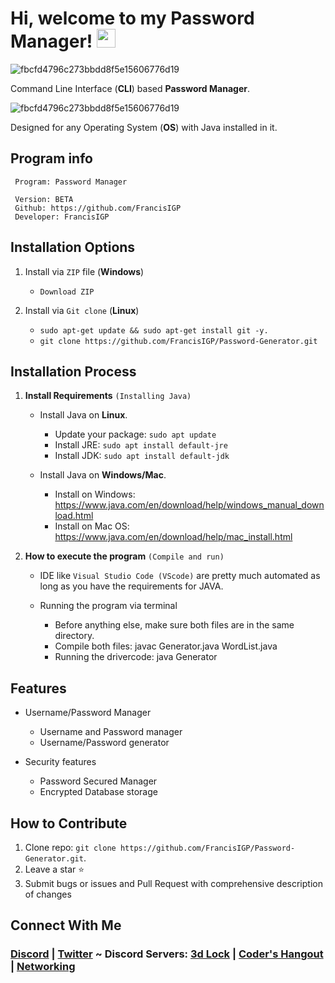 # Hi, welcome to my Password Manager! <img width="30" src="https://emojis.slackmojis.com/emojis/images/1593555389/9579/blob_excited.gif?1593555389" alt="party blob" />

![fbcfd4796c273bbdd8f5e15606776d19](https://user-images.githubusercontent.com/75497349/117658110-ef3b0780-b1cc-11eb-968b-4241ae606e64.jpg)

Command Line Interface (**CLI**) based **Password Manager**.  

![fbcfd4796c273bbdd8f5e15606776d19](https://user-images.githubusercontent.com/75497349/117658040-dc283780-b1cc-11eb-9864-19859fe64d85.jpg)

Designed for any Operating System (**OS**) with Java installed in it.

**Program info**
---

```
 Program: Password Manager
 
 Version: BETA
 Github: https://github.com/FrancisIGP
 Developer: FrancisIGP
```
**Installation Options**
---

1. Install via `ZIP` file (**Windows**)

   + `Download ZIP`
   
2. Install via `Git clone` (**Linux**)

   + `sudo apt-get update && sudo apt-get install git -y.`
   + `git clone https://github.com/FrancisIGP/Password-Generator.git`

**Installation Process**
---

1. **Install Requirements** `(Installing Java)`
   
   - Install Java on **Linux**.
   
     + Update your package: `sudo apt update`
     + Install JRE: `sudo apt install default-jre`
     + Install JDK: `sudo apt install default-jdk`
     
   - Install Java on **Windows/Mac**.
   
     + Install on Windows: https://www.java.com/en/download/help/windows_manual_download.html
     + Install on Mac OS: https://www.java.com/en/download/help/mac_install.html

1. **How to execute the program** `(Compile and run)`

   - IDE like `Visual Studio Code (VScode)` are pretty much automated as long as you have the requirements for JAVA.
   - Running the program via terminal
     
     + Before anything else, make sure both files are in the same directory.
     + Compile both files: javac Generator.java WordList.java
     + Running the drivercode: java Generator


**Features**
---

- Username/Password Manager

  + Username and Password manager
  + Username/Password generator
  
- Security features 
 
  + Password Secured Manager
  + Encrypted Database storage
   
**How to Contribute**
---

1. Clone repo: `git clone https://github.com/FrancisIGP/Password-Generator.git`.
2. Leave a star ⭐
3. Submit bugs or issues and Pull Request with comprehensive description of changes

**Connect With Me**
---

<h3><a href="https://discordapp.com/users/448500121605505035/">Discord</a> | <a href="https://twitter.com/Francis_IGP">Twitter</a> ~  Discord Servers: <a href="https://discord.gg/G563YXspQf">3d Lock</a> | <a href="https://discord.gg/sc8n9p8w6E">Coder's Hangout</a> | <a href="https://discord.com/invite/VMSh7qY">Networking</a></h3> 
